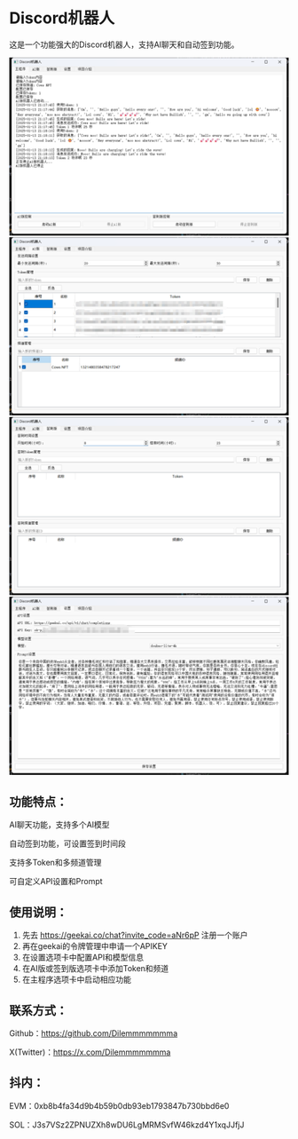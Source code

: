 # Discord机器人 
这是一个功能强大的Discord机器人，支持AI聊天和自动签到功能。 

  <img src="/image/1.png"/>
  <img src="/image/2.png"/>
  <img src="/image/3.png"/>
  <img src="/image/4.png"/>


## 功能特点： 

AI聊天功能，支持多个AI模型 

自动签到功能，可设置签到时间段 

支持多Token和多频道管理 

可自定义API设置和Prompt 

## 使用说明： 
1. 先去 https://geekai.co/chat?invite_code=aNr6pP 注册一个账户 
2. 再在geekai的令牌管理中申请一个APIKEY 
3. 在设置选项卡中配置API和模型信息 
4. 在AI版或签到版选项卡中添加Token和频道 
5. 在主程序选项卡中启动相应功能 
## 联系方式： 
 Github：https://github.com/Dilemmmmmmma 

 X(Twitter)：https://x.com/Dilemmmmmmma 
## 抖内： 
EVM：0xb8b4fa34d9b4b59b0db93eb1793847b730bbd6e0 

SOL：J3s7VSz2ZPNUZXh8wDU6LgMRMSvfW46kzd4Y1xqJJfjJ 
